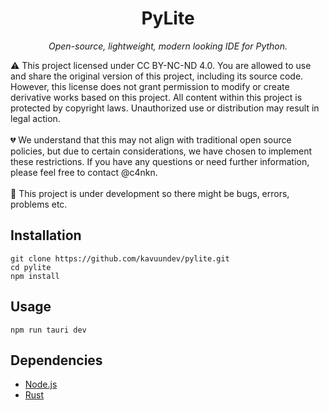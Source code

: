 <h1 align="center">PyLite</h1>
<p align="center"><i>Open-source, lightweight, modern looking IDE for Python.</i></p>

⚠️ This project licensed under CC BY-NC-ND 4.0. You are allowed to use and share the original version of this project, including its source code. However, this license does not grant permission to modify or create derivative works based on this project. All content within this project is protected by copyright laws. Unauthorized use or distribution may result in legal action.
<br><br>
💔 We understand that this may not align with traditional open source policies, but due to certain considerations, we have chosen to implement these restrictions. If you have any questions or need further information, please feel free to contact @c4nkn.
<br><br>
🤯 This project is under development so there might be bugs, errors, problems etc.

## Installation

```
git clone https://github.com/kavuundev/pylite.git
cd pylite
npm install
```

## Usage

```
npm run tauri dev
```

## Dependencies

- [Node.js](https://nodejs.org/en/download/package-manager)
- [Rust](https://www.rust-lang.org/tools/install)
